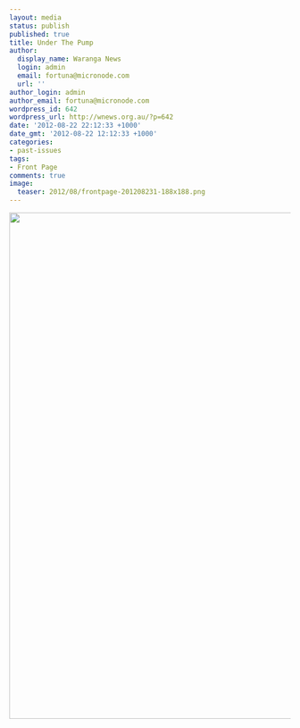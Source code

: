 ```yaml
---
layout: media
status: publish
published: true
title: Under The Pump
author:
  display_name: Waranga News
  login: admin
  email: fortuna@micronode.com
  url: ''
author_login: admin
author_email: fortuna@micronode.com
wordpress_id: 642
wordpress_url: http://wnews.org.au/?p=642
date: '2012-08-22 22:12:33 +1000'
date_gmt: '2012-08-22 12:12:33 +1000'
categories:
- past-issues
tags:
- Front Page
comments: true
image:
  teaser: 2012/08/frontpage-201208231-188x188.png
---
```


<a href="{{ site.url }}/images/2012/08/frontpage-201208231.pdf"><img class="alignnone size-full wp-image-641" title="Front Page - August 23, 2012" src="{{ site.url }}/images/2012/08/frontpage-201208231.png" alt="" width="624" height="907" /></a>
